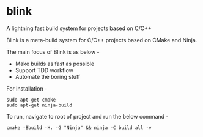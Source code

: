 # blink
A lightning fast build system for projects based on C/C++

Blink is a meta-build system for C/C++ projects based on CMake and Ninja.

The main focus of Blink is as below -
  - Make builds as fast as possible
  - Support TDD workflow
  - Automate the boring stuff

For installation -

```
sudo apt-get cmake
sudo apt-get ninja-build
```

To run, navigate to root of project and run the below command -

```
cmake -Bbuild -H. -G "Ninja" && ninja -C build all -v
```
